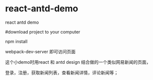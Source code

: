 # react-antd-demo
react antd demo

#download project to your computer

npm install

webpack-dev-server 即可访问页面

这个小demo时用react 和 antd design 结合做的一个类似网易新闻的页面，

登录，注册，获取新闻列表，查看新闻详情，评论新闻等；



